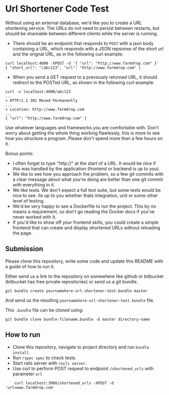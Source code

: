 # Url Shortener Code Test

Without using an external database, we'd like you to create a URL shortening
service. The URLs do not need to persist between restarts, but should be
shareable between different clients while the server is running.

- There should be an endpoint that responds to `POST` with a json body
  containing a URL, which responds with a JSON repsonse of the short url and
  the orignal URL, as in the following curl example:

```
curl localhost:4000 -XPOST -d '{ "url": "http://www.farmdrop.com" }'
{ "short_url": "/abc123", "url": "http://www.farmdrop.com" }
```


- When you send a GET request to a previously returned URL, it should redirect
  to the POSTed URL, as shown in the following curl example:

```
curl -v localhost:4000/abc123
...
< HTTP/1.1 301 Moved Permanently
...
< Location: http://www.farmdrop.com
...
{ "url": "http://www.farmdrop.com" }
```

Use whatever languages and frameworks you are comfortable with. Don't worry
about getting the whole thing working flawlessly, this is more to see how you
structure a program. Please don't spend more than a few hours on it.

Bonus points:

- I often forget to type "http://" at the start of a URL. It would be nice if
  this was handled by the application (frontend or backend is up to you).
- We like to see how you approach the problem, so a few git commits with a
  clear message about what you're doing are better than one git commit with
  everything in it.
- We like tests. We don't expect a full test suite, but some tests would be
  nice to see. Its up to you whether thats integration, unit or some other
  level of testing.
- We'd be very happy to see a Dockerfile to run the project. This by no means a
  requirement, so don't go reading the Docker docs if you've never worked with
  it.
- If you'd like to show off your frontend skills, you could create a simple
  frontend that can create and display shortened URLs without reloading the
  page.

## Submission

Please clone this repository, write some code and update this README with a
guide of how to run it.

Either send us a link to the repository on somewhere like github or bitbucket
(bitbucket has free private repositories) or send us a git bundle.

    git bundle create yournamehere-url-shortener-test.bundle master

And send us the resulting `yournamehere-url-shortener-test.bundle` file.

This `.bundle` file can be cloned using:

    git bundle clone bundle-filename.bundle -b master directory-name

## How to run

 - Clone this repository, navigate to project directory and run `bundle install`.
 - Run `rspec spec` to check tests.
 - Start rails server with `rails server`.
 - Use curl to perform POST request to endpoint `/shortened_urls` with parameter `url`
```
    curl localhost:3000/shortened_urls -XPOST -d 'url=www.farmdrop.com'
```
